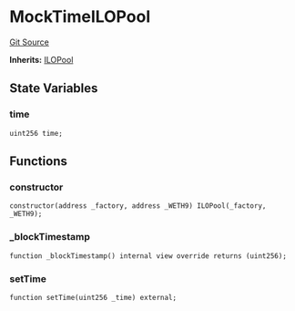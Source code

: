 # MockTimeILOPool
[Git Source](https://github.com/KYRDTeam/ilo-contracts/blob/1de4d92cce6f0722e8736db455733703c706f30f/src/test/MockTimeILOPool.sol)

**Inherits:**
[ILOPool](/src/ILOPool.sol/contract.ILOPool.md)


## State Variables
### time

```solidity
uint256 time;
```


## Functions
### constructor


```solidity
constructor(address _factory, address _WETH9) ILOPool(_factory, _WETH9);
```

### _blockTimestamp


```solidity
function _blockTimestamp() internal view override returns (uint256);
```

### setTime


```solidity
function setTime(uint256 _time) external;
```

